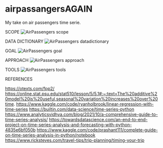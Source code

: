 # airpassangersAGAIN
My take on air passengers time serie.


SCOPE
![AirPassengers scope](https://github.com/domingosdeeulariadumba/airpassangersAGAIN/assets/110714056/56d1e9ec-2b9d-4b83-8f3d-3b6eb33aaa58)


DATA DICTIONARY
![AirPassengers datadictionary](https://github.com/domingosdeeulariadumba/airpassangersAGAIN/assets/110714056/f9f93102-4718-4d86-b4bf-28824c92dc06)


GOAL
![AirPassengers goal](https://github.com/domingosdeeulariadumba/airpassangersAGAIN/assets/110714056/da22c177-4cc5-4ea6-ab08-195ef1e07059)


APPROACH
![AirPassengers approach](https://github.com/domingosdeeulariadumba/airpassangersAGAIN/assets/110714056/0f11931a-405c-4d43-88d6-459638a2318f)


TOOLS
![AirPassengers tools](https://github.com/domingosdeeulariadumba/airpassangersAGAIN/assets/110714056/13041486-9e01-4373-ba9e-231f230fb5ec)


REFERENCES

https://otexts.com/fpp2/
https://online.stat.psu.edu/stat510/lesson/5/5.1#:~:text=The%20additive%20model%20is%20useful,seasonal%20variation%20increases%20over%20time.
https://www.kaggle.com/code/ryanholbrook/linear-regression-with-time-series
https://builtin.com/data-science/time-series-python
https://www.analyticsvidhya.com/blog/2021/10/a-comprehensive-guide-to-time-series-analysis/
https://towardsdatascience.com/an-end-to-end-project-on-time-series-analysis-and-forecasting-with-python-4835e6bf050b
https://www.kaggle.com/code/prashant111/complete-guide-on-time-series-analysis-in-python/notebook
https://www.ricksteves.com/travel-tips/trip-planning/timing-your-trip

